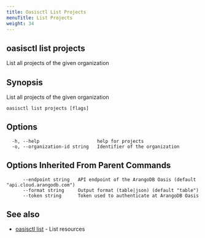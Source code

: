 ```yaml
---
title: Oasisctl List Projects
menuTitle: List Projects
weight: 34
---
```

## oasisctl list projects

List all projects of the given organization

## Synopsis
List all projects of the given organization

```
oasisctl list projects [flags]
```

## Options
```
  -h, --help                     help for projects
  -o, --organization-id string   Identifier of the organization
```

## Options Inherited From Parent Commands
```
      --endpoint string   API endpoint of the ArangoDB Oasis (default "api.cloud.arangodb.com")
      --format string     Output format (table|json) (default "table")
      --token string      Token used to authenticate at ArangoDB Oasis
```

## See also
* [oasisctl list](_index.md)	 - List resources

